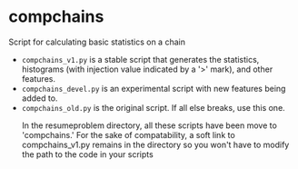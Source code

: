 # compchains
Script for calculating basic statistics on a chain

<ul>
    <li><code>compchains_v1.py</code> is a stable script that generates the statistics, histograms (with injection value indicated by a '>' mark), and other features.</li>
    <li><code>compchains_devel.py</code> is an experimental script with new features being added to. </li>
    <li><code>compchains_old.py</code> is the original script. If all else breaks, use this one. </li>

In the resumeproblem directory, all these scripts have been move to 'compchains.' For the sake of compatability, a soft link to compchains_v1.py remains in the directory so you won't have to modify the path to the code in your scripts 
